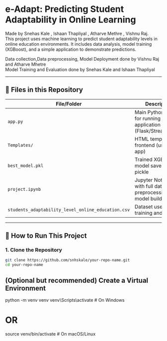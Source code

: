 # e-Adapt: Predicting Student Adaptability in Online Learning
Made by Snehas Kale , Ishaan Thapliyal , Atharve Methre , Vishnu Raj.<br>
This project uses machine learning to predict student adaptability levels in online education environments. It includes data analysis, model training (XGBoost), and a simple application to demonstrate predictions.

Data collection,Data preprocessing, Model Deployment done by Vishnu Raj and Atharve Mhetre 
<br>
Model Training and Evaluation done by Snehas Kale and Ishaan Thapliyal

---

## 📁 Files in this Repository

| File/Folder | Description |
|-------------|-------------|
| `app.py` | Main Python script for running the application (Flask/Streamlit/etc.) |
| `Templates/` | HTML templates for frontend (used in app) |
| `best_model.pkl` | Trained XGBoost model saved using pickle |
| `project.ipynb` | Jupyter Notebook with full data preprocessing, EDA, model building |
| `students_adaptability_level_online_education.csv` | Dataset used for training and testing |

---

## 🚀 How to Run This Project

### 1. Clone the Repository
```bash
git clone https://github.com/snhskale/your-repo-name.git
cd your-repo-name
```


## (Optional but recommended) Create a Virtual Environment
python -m venv venv
venv\Scripts\activate    # On Windows
# OR
source venv/bin/activate # On macOS/Linux
